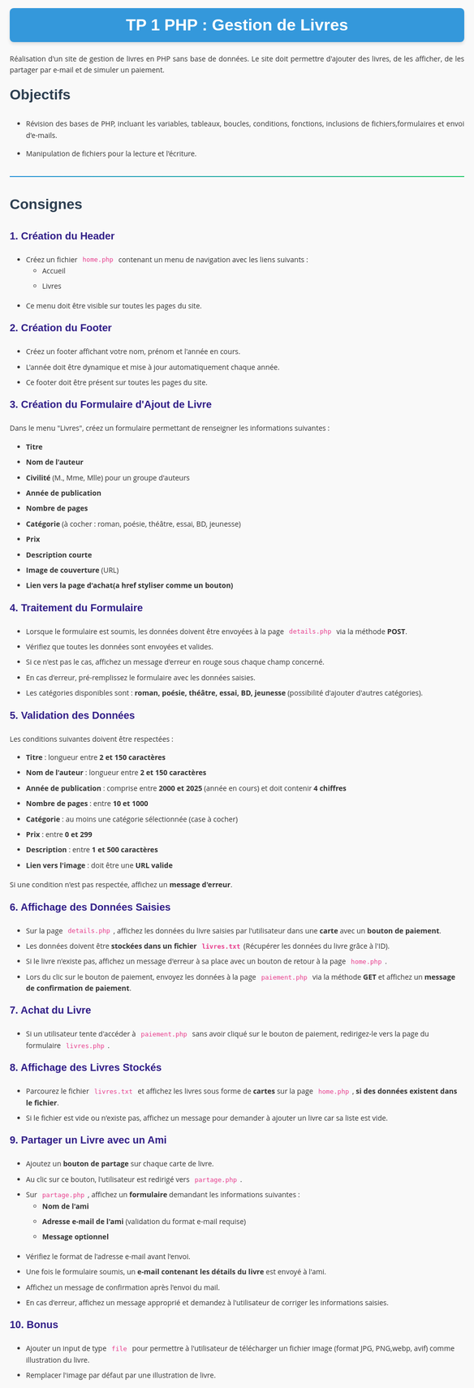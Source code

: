 <style>
/* Styles de base pour le document Markdown */
body {
    font-family: 'Open Sans', sans-serif;
    line-height: 1.6;
    max-width: 900px;
    margin: 0 auto;
    padding: 2rem;
    color: #333;
    word-wrap: balance;
    background-color: #f9f9f9;
}


/* Titres */
h1, h2, h3, h4, h5, h6 {
    font-family: 'Poppins', sans-serif;
    color: #2c3e50;
    margin-top: 1rem;
    font-weight: 600;
}
h1 { font-size: 2rem; solid #3498db; }
h2 { font-size: 1.75rem;  solid #2ecc71; }
h3 { font-size: 1.25rem; color:#301d87; }
h4 { font-size: 1rem; color: #9b59b6; }

/* Liens */
a {
    color: #3498db;
    text-decoration: none;
    transition: all 0.3s ease;
}

a:hover {
    color: #2980b9;
}

/* Paragraphes et texte */
p {
    text-align: justify;
}

/* Listes */
ul, ol {
    padding-left: 2rem;
    margin-bottom: 1rem;
}

li {
    margin-bottom: 0.5rem;
}

/* Code */
code {
    background-color: #f8f9fa;
    padding: 0.2rem 0.4rem;
    border-radius: 4px;
    font-family: 'Fira Code', monospace;
    font-size: 0.9em;
    color: #e83e8c;
}

pre {
    background-color: #2c3e50;
    color: #ecf0f1;
    padding: 1rem;
    border-radius: 8px;
    overflow-x: auto;
    margin: 1.5rem 0;
}

pre code {
    background-color: transparent;
    color: inherit;
    padding: 0;
}

/* Blockquotes */
blockquote {
    border-left: 4px solid #3498db;
    margin: 1.5rem 0;
    padding: 1rem;
    background-color: #ecf0f1;
    font-style: italic;
}

/* Tables */
table {
    width: 100%;
    border-collapse: collapse;
    margin: 1.5rem 0;
}

th, td {
    padding: 0.75rem;
  border:1px solid lightgrey !important;
}

td{
}

th {
    background-color: #3498db;
    color: white;
}

tr:nth-child(even) {
    background-color: #f8f9fa;
}

/* Images */
img {
    max-width: 100%;
    height: auto;
    border-radius: 8px;
    margin: 1.5rem 0;
    box-shadow: 0 4px 6px rgba(0, 0, 0, 0.1);
}

/* Séparateur horizontal */
hr {
    border: 0;
    height: 2px;
    background: linear-gradient(to right, #3498db, #2ecc71);
    margin: 2rem 0;
}

/* Mise en évidence */
mark {
    background-color: #ffd700;
    padding: 0.2rem 0.4rem;
    border-radius: 4px;
}

/* Animations de transition */
* {
    transition: all 0.3s ease;
}

/* Media Queries pour la responsivité */
@media (max-width: 768px) {
    body {
        padding: 1rem;
    }
    
    h1 { font-size: 2rem; }
    h2 { font-size: 1.75rem; }
    h3 { font-size: 1.5rem; }
    h4 { font-size: 1.25rem; }
}

.module {
    font-size: 2.5rem;
    color: #f8f9fa;
    background-color: #3498db;
    text-align: center;
    padding: 0.5rem;
    margin: 1rem;
    border-radius: 8px;
    box-shadow: 0 4px 6px rgba(0, 0, 0, 0.1);
}
</style>

# <span style="background-color:#3498db;color:white;padding:0.5rem;border-radius:8px;box-shadow:0 4px 6px rgba(0, 0, 0, 0.1); display:block;text-align:center;">TP 1 PHP : Gestion de Livres</span>

Réalisation d'un site de gestion de livres en PHP sans base de données. Le site doit permettre d'ajouter des livres, de les afficher, de les partager par e-mail et de simuler un paiement.

## Objectifs

- Révision des bases de PHP, incluant les variables, tableaux, boucles, conditions, fonctions, inclusions de fichiers,formulaires et envoi d'e-mails.

- Manipulation de fichiers pour la lecture et l'écriture.

---

## Consignes

### 1. Création du Header

- Créez un fichier `home.php` contenant un menu de navigation avec les liens suivants :
  - Accueil
  - Livres
- Ce menu doit être visible sur toutes les pages du site.

### 2. Création du Footer

- Créez un footer affichant votre nom, prénom et l'année en cours.
- L'année doit être dynamique et mise à jour automatiquement chaque année.
- Ce footer doit être présent sur toutes les pages du site.

### 3. Création du Formulaire d'Ajout de Livre

Dans le menu "Livres", créez un formulaire permettant de renseigner les informations suivantes :

- **Titre**
- **Nom de l'auteur**
- **Civilité** (M., Mme, Mlle) pour un groupe d'auteurs
- **Année de publication**
- **Nombre de pages**
- **Catégorie** (à cocher : roman, poésie, théâtre, essai, BD, jeunesse)
- **Prix**
- **Description courte**
- **Image de couverture** (URL)
- **Lien vers la page d'achat(a href styliser comme un bouton)**

### 4. Traitement du Formulaire

- Lorsque le formulaire est soumis, les données doivent être envoyées à la page `details.php` via la méthode **POST**.
- Vérifiez que toutes les données sont envoyées et valides.
- Si ce n'est pas le cas, affichez un message d'erreur en rouge sous chaque champ concerné.
- En cas d'erreur, pré-remplissez le formulaire avec les données saisies.
- Les catégories disponibles sont : **roman, poésie, théâtre, essai, BD, jeunesse** (possibilité d'ajouter d'autres catégories).

### 5. Validation des Données

Les conditions suivantes doivent être respectées :

- **Titre** : longueur entre **2 et 150 caractères**
- **Nom de l'auteur** : longueur entre **2 et 150 caractères**
- **Année de publication** : comprise entre **2000 et 2025** (année en cours) et doit contenir **4 chiffres**
- **Nombre de pages** : entre **10 et 1000**
- **Catégorie** : au moins une catégorie sélectionnée (case à cocher)
- **Prix** : entre **0 et 299**
- **Description** : entre **1 et 500 caractères**
- **Lien vers l'image** : doit être une **URL valide**

Si une condition n'est pas respectée, affichez un **message d'erreur**.

### 6. Affichage des Données Saisies

- Sur la page `details.php`, affichez les données du livre saisies par l'utilisateur dans une **carte** avec un **bouton de paiement**.
- Les données doivent être **stockées dans un fichier `livres.txt`**(Récupérer les données du livre grâce à l'ID).
- Si le livre n'existe pas, affichez un message d'erreur à sa place avec un bouton de retour à la page `home.php`.
- Lors du clic sur le bouton de paiement, envoyez les données à la page `paiement.php` via la méthode **GET** et affichez un **message de confirmation de paiement**.

### 7. Achat du Livre

- Si un utilisateur tente d'accéder à `paiement.php` sans avoir cliqué sur le bouton de paiement, redirigez-le vers la page du formulaire `livres.php`.

### 8. Affichage des Livres Stockés

- Parcourez le fichier `livres.txt` et affichez les livres sous forme de **cartes** sur la page `home.php`, **si des données existent dans le fichier**.
- Si le fichier est vide ou n'existe pas, affichez un message pour demander à ajouter un livre car sa liste est vide.

### 9. Partager un Livre avec un Ami

- Ajoutez un **bouton de partage** sur chaque carte de livre.
- Au clic sur ce bouton, l'utilisateur est redirigé vers `partage.php`.
- Sur `partage.php`, affichez un **formulaire** demandant les informations suivantes :
  - **Nom de l'ami**
  - **Adresse e-mail de l'ami** (validation du format e-mail requise)
  - **Message optionnel**
- Vérifiez le format de l'adresse e-mail avant l'envoi.
- Une fois le formulaire soumis, un **e-mail contenant les détails du livre** est envoyé à l'ami.
- Affichez un message de confirmation après l'envoi du mail.
- En cas d'erreur, affichez un message approprié et demandez à l'utilisateur de corriger les informations saisies.

### 10. Bonus

- Ajouter un input de type `file` pour permettre à l'utilisateur de télécharger un fichier image (format JPG, PNG,webp, avif) comme illustration du livre. 
- Remplacer l'image par défaut par une illustration de livre.
